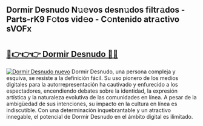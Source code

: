 ## Dormir Desnudo N𝚞𝚎vos desn𝚞dos filtr𝚊dos - Parts-rK9 F𝚘tos vid𝚎o - C𝚘ntenido atr𝚊ctivo sVOFx

# <h2><a href="http://mb1iet.tromn.icu/?c=Dormir+Desnudo">🔗👉👉👉 Dormir Desnudo 🔗🔗</a></h2>

[![Dormir Desnudo nuevo](https://i.imgur.com/pEAQMta.gif)](http://mb1iet.tromn.icu/?c=Dormir+Desnudo)
Dormir Desnudo, una persona compleja y esquiva, se resiste a la definición fácil. Su uso pionero de los medios digitales para la autorrepresentación ha cautivado y enfurecido a los espectadores, encendiendo debates sobre la identidad, la expresión artística y la naturaleza evolutiva de las comunidades en línea. A pesar de la ambigüedad de sus intenciones, su impacto en la cultura en línea es indiscutible. Con una determinación inquebrantable y un atractivo innegable, el potencial de Dormir Desnudo en el ámbito digital es ilimitado.
